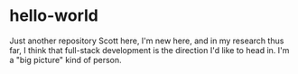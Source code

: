 # hello-world
Just another repository
Scott here, I'm new here, and in my research thus far, I think that full-stack development is the direction I'd like to head in. I'm a "big picture" kind of person.
